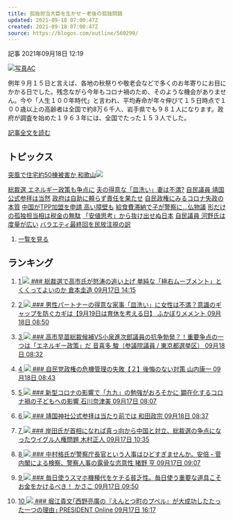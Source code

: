 ```yaml
---
title: 孤独担当大臣を生かせ－老後の孤独問題
updated: 2021-09-18 07:00:47Z
created: 2021-09-18 07:00:47Z
source: https://blogos.com/outline/560299/
---
```


 記事
2021年09月18日 12:19

[![](https://static.blogos.com/media/img/280892/ref_s.jpg)写真AC](https://blogos.com/article/560299/)

例年９月１５日と言えば、各地の秋祭りや敬老会などで多くのお年寄りにお目にかかる日でした。残念ながら今年もコロナ禍のため、そのような機会がありません。今や「人生１００年時代」と言われ、平均寿命が年々伸びて１５日時点で１００歳以上の高齢者は全国で約8万６千人、岩手県でも９８１人になります。政府が調査を始めた１９６３年には、全国でたった１５３人でした。

[記事全文を読む](https://blogos.com/article/560299/)

## トピックス

[突風で住宅約50棟被害か 和歌山](https://blogos.com/outline/560303/)![](https://static.blogos.com/pc/image/refine/new.png)

[総裁選 エネルギー政策も争点に](https://blogos.com/outline/560275/)
[夫の得意な「皿洗い」妻は不満?](https://blogos.com/outline/560059/)
[自民議員 靖国公式参拝は当然](https://blogos.com/outline/560276/)
[政府は自助に頼らず責任を果たせ](https://blogos.com/outline/560274/)
[自民政権にみるコロナ失政の本質](https://blogos.com/outline/560277/)
[中国がTPP加盟を申請 高い障壁も](https://blogos.com/outline/560279/)
[給食費滞納で子が警察に…仏物議](https://blogos.com/outline/560301/)
[形だけの孤独担当相は税金の無駄](https://blogos.com/outline/560299/)
[「安値思考」から抜け出せぬ日本](https://blogos.com/outline/560257/)
[自民議員 河野氏は度量が広い](https://blogos.com/outline/560287/)
[バラエティ最終回を民放注視の訳](https://blogos.com/outline/560272/)
1.   [一覧を見る](https://blogos.com/article/pickup_archive/0/)

## ランキング

1.   [   1  ![](https://static.blogos.com/media/member/74996/icon.png?1631943006)    ### 総裁選で高市氏が怒涛の追い上げ 単純な「極右ムーブメント」とくくってよいのか       倉本圭造    09月17日 14:15](https://blogos.com/article/560148/)

2.   [   2  ![](https://static.blogos.com/media/member/181126/icon.png?1631943006)    ### 男性パートナーの得意な家事「皿洗い」に女性は不満？意識のギャップを防ぐカギは【9月19日は育休を考える日】       ふかぼりメメント    09月18日 08:50](https://blogos.com/article/560059/)

3.   [   3  ![](https://static.blogos.com/media/member/52579/icon.png?1631943006)    ### 高市早苗総裁候補VS小泉進次郎議員の抗争勃発？！重要争点の一つは「エネルギー政策」だ       音喜多 駿（参議院議員 / 東京都選挙区）    09月18日 08:32](https://blogos.com/article/560275/)

4.   [   4  ![](https://static.blogos.com/media/member/155753/icon.png?1631943006)    ### 自民党政権の危機管理の失敗【２】後悔のない対策       山内康一    09月18日 08:43](https://blogos.com/article/560277/)

5.   [   5  ![](https://static.blogos.com/media/member/171446/icon.png?1631943006)    ### 新型コロナの影響で「九九」の勉強がおろそかに 顕在化するコロナ禍の子どもへの影響       石川奈津美    09月17日 08:07](https://blogos.com/article/559926/)

6.   [   6  ![](https://static.blogos.com/media/member/72348/icon.png?1631943006)    ### 靖国神社公式参拝は当たり前では       和田政宗    09月18日 08:37](https://blogos.com/article/560276/)

7.   [   7  ![](https://static.blogos.com/media/member/28585/icon.png?1631943006)    ### 岸田氏が首相になれば真っ向から中国と対立、総裁選の争点になったウイグル人権問題       木村正人    09月17日 10:35](https://blogos.com/article/560060/)

8.   [   8  ![](https://static.blogos.com/media/member/418/icon.png?1631943006)    ### 中村格氏が警察庁長官という人事はひどすぎませんか。安倍・菅内閣による検察、警察人事の露骨な恣意性       猪野 亨    09月17日 09:07](https://blogos.com/article/560069/)

9.   [   9  ![](https://static.blogos.com/media/member/21795/icon.png?1631943006)    ### 毎日使うスマホ機種代をケチる貧乏性。毎日使う重要な道具こそお金をかけるべき！        かさこ    09月17日 09:50](https://blogos.com/article/560081/)

10.   [   10  ![](https://static.blogos.com/media/member/85652/icon.png?1631943006)    ### 堀江貴文｢西野亮廣の『えんとつ町のプペル』が大成功したたった一つの理由｣       PRESIDENT Online    09月17日 16:17](https://blogos.com/article/560158/)